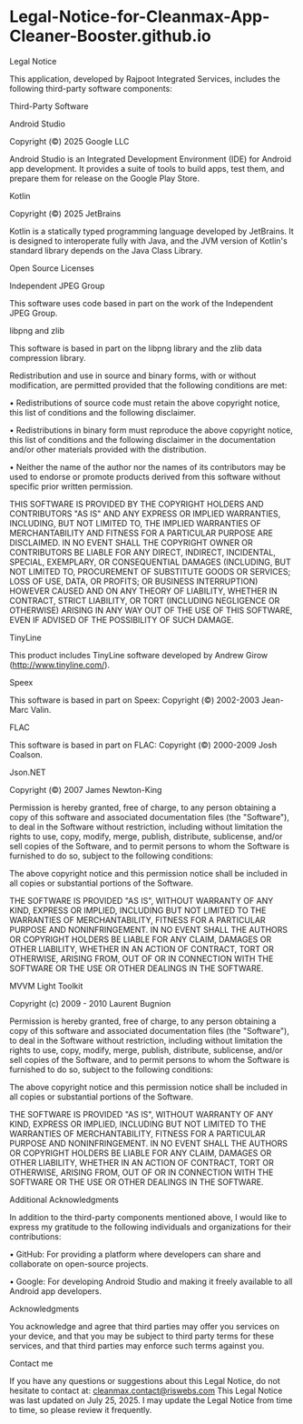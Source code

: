 # Legal-Notice-for-Cleanmax-App-Cleaner-Booster.github.io

Legal Notice

This application, developed by Rajpoot Integrated Services, includes the following third-party software components:

Third-Party Software

Android Studio

Copyright (©) 2025 Google LLC

Android Studio is an Integrated Development Environment (IDE) for Android app development. It provides a suite of tools to build apps, test them, and prepare them for release on the Google Play Store.

Kotlin

Copyright (©) 2025 JetBrains

Kotlin is a statically typed programming language developed by JetBrains. It is designed to interoperate fully with Java, and the JVM version of Kotlin's standard library depends on the Java Class Library.

Open Source Licenses

Independent JPEG Group

This software uses code based in part on the work of the Independent JPEG Group.

libpng and zlib

This software is based in part on the libpng library and the zlib data compression library.

Redistribution and use in source and binary forms, with or without modification, are permitted provided that the following conditions are met:

•	Redistributions of source code must retain the above copyright notice, this list of conditions and the following disclaimer.

•	Redistributions in binary form must reproduce the above copyright notice, this list of conditions and the following disclaimer in the documentation and/or other materials provided with the distribution.

•	Neither the name of the author nor the names of its contributors may be used to endorse or promote products derived from this software without specific prior written permission.

THIS SOFTWARE IS PROVIDED BY THE COPYRIGHT HOLDERS AND CONTRIBUTORS "AS IS" AND ANY EXPRESS OR IMPLIED WARRANTIES, INCLUDING, BUT NOT LIMITED TO, THE IMPLIED WARRANTIES OF MERCHANTABILITY AND FITNESS FOR A PARTICULAR PURPOSE ARE DISCLAIMED. IN NO EVENT SHALL THE COPYRIGHT OWNER OR CONTRIBUTORS BE LIABLE FOR ANY DIRECT, INDIRECT, INCIDENTAL, SPECIAL, EXEMPLARY, OR CONSEQUENTIAL DAMAGES (INCLUDING, BUT NOT LIMITED TO, PROCUREMENT OF SUBSTITUTE GOODS OR SERVICES; LOSS OF USE, DATA, OR PROFITS; OR BUSINESS INTERRUPTION) HOWEVER CAUSED AND ON ANY THEORY OF LIABILITY, WHETHER IN CONTRACT, STRICT LIABILITY, OR TORT (INCLUDING NEGLIGENCE OR OTHERWISE) ARISING IN ANY WAY OUT OF THE USE OF THIS SOFTWARE, EVEN IF ADVISED OF THE POSSIBILITY OF SUCH DAMAGE.

TinyLine

This product includes TinyLine software developed by Andrew Girow (http://www.tinyline.com/).

Speex

This software is based in part on Speex: Copyright (©) 2002-2003 Jean-Marc Valin.

FLAC

This software is based in part on FLAC: Copyright (©) 2000-2009 Josh Coalson.

Json.NET

Copyright (©) 2007 James Newton-King

Permission is hereby granted, free of charge, to any person obtaining a copy of this software and associated documentation files (the "Software"), to deal in the Software without restriction, including without limitation the rights to use, copy, modify, merge, publish, distribute, sublicense, and/or sell copies of the Software, and to permit persons to whom the Software is furnished to do so, subject to the following conditions:

The above copyright notice and this permission notice shall be included in all copies or substantial portions of the Software.

THE SOFTWARE IS PROVIDED "AS IS", WITHOUT WARRANTY OF ANY KIND, EXPRESS OR IMPLIED, INCLUDING BUT NOT LIMITED TO THE WARRANTIES OF MERCHANTABILITY, FITNESS FOR A PARTICULAR PURPOSE AND NONINFRINGEMENT. IN NO EVENT SHALL THE AUTHORS OR COPYRIGHT HOLDERS BE LIABLE FOR ANY CLAIM, DAMAGES OR OTHER LIABILITY, WHETHER IN AN ACTION OF CONTRACT, TORT OR OTHERWISE, ARISING FROM, OUT OF OR IN CONNECTION WITH THE SOFTWARE OR THE USE OR OTHER DEALINGS IN THE SOFTWARE.

MVVM Light Toolkit

Copyright (c) 2009 - 2010 Laurent Bugnion

Permission is hereby granted, free of charge, to any person obtaining a copy of this software and associated documentation files (the "Software"), to deal in the Software without restriction, including without limitation the rights to use, copy, modify, merge, publish, distribute, sublicense, and/or sell copies of the Software, and to permit persons to whom the Software is furnished to do so, subject to the following conditions:

The above copyright notice and this permission notice shall be included in all copies or substantial portions of the Software.

THE SOFTWARE IS PROVIDED "AS IS", WITHOUT WARRANTY OF ANY KIND, EXPRESS OR IMPLIED, INCLUDING BUT NOT LIMITED TO THE WARRANTIES OF MERCHANTABILITY, FITNESS FOR A PARTICULAR PURPOSE AND NONINFRINGEMENT. IN NO EVENT SHALL THE AUTHORS OR COPYRIGHT HOLDERS BE LIABLE FOR ANY CLAIM, DAMAGES OR OTHER LIABILITY, WHETHER IN AN ACTION OF CONTRACT, TORT OR OTHERWISE, ARISING FROM, OUT OF OR IN CONNECTION WITH THE SOFTWARE OR THE USE OR OTHER DEALINGS IN THE SOFTWARE.

Additional Acknowledgments

In addition to the third-party components mentioned above, I would like to express my gratitude to the following individuals and organizations for their contributions:

•	GitHub: For providing a platform where developers can share and collaborate on open-source projects.

•	Google: For developing Android Studio and making it freely available to all Android app developers.

Acknowledgments

You acknowledge and agree that third parties may offer you services on your device, and that you may be subject to third party terms for these services, and that third parties may enforce such terms against you.

Contact me

If you have any questions or suggestions about this Legal Notice, do not hesitate to contact at: cleanmax.contact@riswebs.com This Legal Notice was last updated on July 25, 2025. I may update the Legal Notice from time to time, so please review it frequently.

